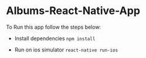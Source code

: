 # Albums-React-Native-App

To Run this app follow the steps below:

* Install dependencies
`npm install`

* Run on ios simulator
`react-native run-ios`
